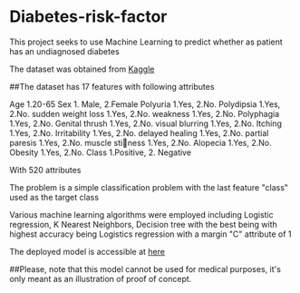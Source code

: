 # Diabetes-risk-factor
This project seeks to use Machine Learning to predict whether as patient has an undiagnosed diabetes

The dataset was obtained from [Kaggle](https://www.kaggle.com/ishandutta/early-stage-diabetes-risk-prediction-dataset)

##The dataset has 17 features with following attributes

Age 1.20-65
Sex 1. Male, 2.Female
Polyuria 1.Yes, 2.No.
Polydipsia 1.Yes, 2.No.
sudden weight loss 1.Yes, 2.No.
weakness 1.Yes, 2.No.
Polyphagia 1.Yes, 2.No.
Genital thrush 1.Yes, 2.No.
visual blurring 1.Yes, 2.No.
Itching 1.Yes, 2.No.
Irritability 1.Yes, 2.No.
delayed healing 1.Yes, 2.No.
partial paresis 1.Yes, 2.No.
muscle stiness 1.Yes, 2.No.
Alopecia 1.Yes, 2.No.
Obesity 1.Yes, 2.No.
Class 1.Positive, 2. Negative

With 520 attributes

The problem is a simple classification problem with the last feature "class" used as the target class

Various machine learning algorithms were employed including Logistic regression, K Nearest Neighbors, Decision tree with the best being with highest accuracy being Logistics regression with a margin "C" attribute of 1

The deployed model is accessible at [here](http://bit.ly/3bQF8I1)

##Please, note that this model cannot be used for medical purposes, it's only meant as an illustration of proof of concept.
